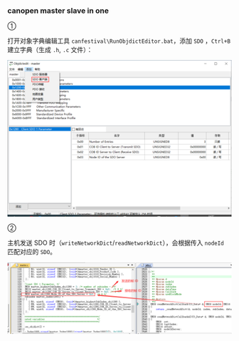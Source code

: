### canopen master slave in one

①

打开对象字典编辑工具 `canfestival\RunObjdictEditor.bat`，添加 `SDO` ，`Ctrl+B` 建立字典（生成 `.h`, `.c` 文件）：

![2](.assest/README/2.png)

②

主机发送 SDO 时（`writeNetworkDict`/`readNetworkDict`），会根据传入 `nodeId` 匹配对应的 `SDO`。

![1](.assest/README/1.png)